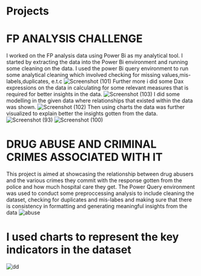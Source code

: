 # Projects
# FP ANALYSIS CHALLENGE
I worked on the FP analysis data using Power Bi as my analytical tool. 
I started by extracting the data into the Power Bi environment and running some cleaning on the data.
I used the power Bi query environment to run some analytical cleaning which involved checking for missing values,mis-labels,duplicates, e.t.c
![Screenshot (101)](https://github.com/user-attachments/assets/8c09eda0-9f68-41df-808a-c3ea4ceba1b5)
Further more i did some Dax expressions on the data in calculating for some relevant measures that is required for better insights in the data.
![Screenshot (103)](https://github.com/user-attachments/assets/4f260e12-3d35-4e6f-bd7a-1257ffa78e49)
I did some modelling in the given data where relationships that existed within the data was shown.
![Screenshot (102)](https://github.com/user-attachments/assets/12128ae1-bfca-4262-8969-547597dac2f7)
Then using charts the data was further visualized to explain better the insights gotten from the data.
![Screenshot (93)](https://github.com/user-attachments/assets/41c405b4-2b45-40db-b2cd-91a3b352d12b)
![Screenshot (100)](https://github.com/user-attachments/assets/f50715ce-c4a0-4e8a-9e0f-a0ff0e1cd62e)

# DRUG ABUSE AND CRIMINAL CRIMES ASSOCIATED WITH IT
This project is aimed at showcasing the relationship between drug abusers and the various crimes they commit with the response gotten from the police
and how much hospital care they get.
The Power Query environment was used to conduct some preproccessing analysis to include cleaning the dataset, checking for duplicates and mis-labes and making sure 
that there is consistency in formatting and generating meaningful insights from the data
![abuse](https://github.com/user-attachments/assets/c7c92d72-9558-4653-b171-d8907d6c1bcb)
# I used charts to represent the key indicators in the dataset 
![dd](https://github.com/user-attachments/assets/291a0317-066e-4755-b581-063e409a5c8e)



